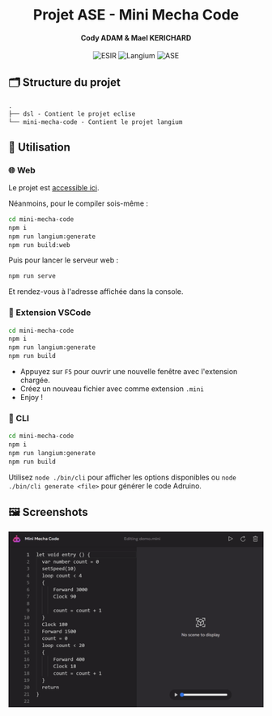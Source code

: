 <h1 align="center">Projet ASE - Mini Mecha Code</h1>
<h4 align="center">Cody ADAM & Mael KERICHARD</h4>
<p align="center">
   <img src="https://img.shields.io/badge/-ESIR-orange" alt="ESIR">
   <img src="https://img.shields.io/badge/-Langium-red" alt="Langium">
   <img src="https://img.shields.io/badge/-ASE-blue" alt="ASE">
</p>

## 🗂️ Structure du projet

```text
.
├── dsl - Contient le projet eclise
└── mini-mecha-code - Contient le projet langium
```

## 👷 Utilisation

### 🌐 Web

Le projet est [accessible ici](https://pixselve-school.github.io/ASE-DSL/static/monacoClassic).

Néanmoins, pour le compiler sois-même :

```bash
cd mini-mecha-code
npm i
npm run langium:generate
npm run build:web
```

Puis pour lancer le serveur web :

```bash
npm run serve
```

Et rendez-vous à l'adresse affichée dans la console.

### 🧩 Extension VSCode

```bash
cd mini-mecha-code
npm i
npm run langium:generate
npm run build
```
- Appuyez sur `F5` pour ouvrir une nouvelle fenêtre avec l'extension chargée.
- Créez un nouveau fichier avec comme extension `.mini`
- Enjoy !

### 💬 CLI

```bash
cd mini-mecha-code
npm i
npm run langium:generate
npm run build
```

Utilisez `node ./bin/cli` pour afficher les options disponibles ou `node ./bin/cli generate <file>` pour générer le code Adruino.

## 🖼️ Screenshots

![Demo](mini-mecha-code/doc/timeline.gif)
